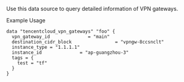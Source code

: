 Use this data source to query detailed information of VPN gateways.

Example Usage

```hcl
data "tencentcloud_vpn_gateways" "foo" {
  vpn_gateway_id              = "main"
  destination_cidr_block                = "vpngw-8ccsnclt"
  instance_type = "1.1.1.1"
  instance_id              = "ap-guangzhou-3"
  tags = {
    test = "tf"
  }
}
```